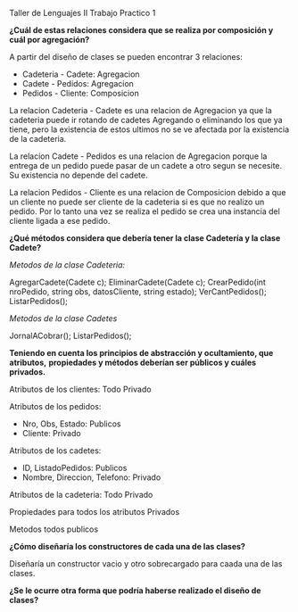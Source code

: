 Taller de Lenguajes II
Trabajo Practico 1

**¿Cuál de estas relaciones considera que se realiza por composición y cuál por agregación?**

A partir del diseño de clases se pueden encontrar 3 relaciones:

- Cadeteria - Cadete: Agregacion
- Cadete - Pedidos: Agregacion
- Pedidos - Cliente: Composicion

La relacion Cadeteria - Cadete es una relacion de Agregacion ya que la cadeteria puede ir rotando de cadetes Agregando o eliminando los que ya tiene, pero la existencia de estos ultimos no se ve afectada por la existencia de la cadeteria.

La relacion Cadete - Pedidos es una relacion de Agregacion porque la entrega de un pedido puede pasar de un cadete a otro segun se necesite. Su existencia no depende del cadete.

La relacion Pedidos - Cliente es una relacion de Composicion debido a que un cliente no puede ser cliente de la cadeteria si es que no realizo un pedido. Por lo tanto una vez se realiza el pedido se crea una instancia del cliente ligada a ese pedido.

**¿Qué métodos considera que debería tener la clase Cadetería y la clase Cadete?**

_Metodos de la clase Cadeteria:_

AgregarCadete(Cadete c);
EliminarCadete(Cadete c);
CrearPedido(int nroPedido, string obs, datosCliente, string estado);
VerCantPedidos();
ListarPedidos();

_Metodos de la clase Cadetes_

JornalACobrar();
ListarPedidos();

**Teniendo en cuenta los principios de abstracción y ocultamiento, que atributos,**
**propiedades y métodos deberían ser públicos y cuáles privados.**

Atributos de los clientes: Todo Privado

Atributos de los pedidos:

- Nro, Obs, Estado: Publicos
- Cliente: Privado

Atributos de los cadetes:

- ID, ListadoPedidos: Publicos
- Nombre, Direccion, Telefono: Privado

Atributos de la cadeteria: Todo Privado

Propiedades para todos los atributos Privados

Metodos todos publicos

**¿Cómo diseñaría los constructores de cada una de las clases?**

Diseñaría un constructor vacio y otro sobrecargado para caada una de las clases.

**¿Se le ocurre otra forma que podría haberse realizado el diseño de clases?**
